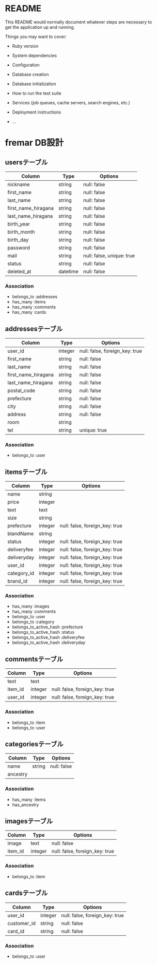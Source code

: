 # README

This README would normally document whatever steps are necessary to get the
application up and running.

Things you may want to cover:

* Ruby version

* System dependencies

* Configuration

* Database creation

* Database initialization

* How to run the test suite

* Services (job queues, cache servers, search engines, etc.)

* Deployment instructions

* ...


# fremar DB設計
## usersテーブル  
|Column|Type|Options|
|------|----|-------|
|nickname|string|null: false|
|first_name|string|null: false|
|last_name|string|null: false|
|first_name_hiragana|string|null: false|
|last_name_hiragana|string|null: false|
|birth_year|string|null: false|
|birth_month|string|null: false|
|birth_day|string|null: false|
|password|string|null: false|
|mail|string|null: false, unique: true|
|status|string|null: false|
|deleted_at|datetime|null: false|
### Association
- belongs_to :addresses
- has_many   :items
- has_many   :comments
- has_many   :cards

## addressesテーブル
|Column|Type|Options|
|------|----|-------|
|user_id|integer|null: false, foreign_key: true|
|first_name|string|null: false|
|last_name|string|null: false|
|first_name_hiragana|string|null: false|
|last_name_hiragana|string|null: false|
|postal_code|string|null: false|
|prefecture|string|null: false|
|city|string|null: false|
|address|string|null: false|
|room|string||
|tel|string|unique: true|
### Association
- belongs_to :user

## itemsテーブル
|Column|Type|Options|
|------|----|-------|
|name|string||
|price|integer||
|text|text||
|size|string||
|prefecture|integer|null: false, foreign_key: true|
|blandName|string||
|status|integer|null: false, foreign_key: true|
|deliveryfee|integer|null: false, foreign_key: true|
|deliveryday|integer|null: false, foreign_key: true|
|user_id|integer|null: false, foreign_key: true|
|category_id|integer|null: false, foreign_key: true|
|brand_id|integer|null: false, foreign_key: true|
### Association
- has_many :images
- has_many :comments
- belongs_to :user
- belongs_to :category
- belongs_to_active_hash :prefecture
- belongs_to_active_hash :status
- belongs_to_active_hash :deliveryfee
- belongs_to_active_hash :deliveryday

## commentsテーブル
|Column|Type|Options|
|------|----|-------|
|text|text||
|item_id|integer|null: false, foreign_key: true|
|user_id|integer|null: false, foreign_key: true|
### Association
- belongs_to :item
- belongs_to :user

## categoriesテーブル
|Column|Type|Options|
|------|----|-------|
|name|string|null: false|
|ancestry|||
### Association
- has_many :items
- has_ancestry

## imagesテーブル
|Column|Type|Options|
|------|----|-------|
|image|text|null: false|
|item_id|integer|null: false, foreign_key: true|
### Association
- belongs_to :item

## cardsテーブル
|Column|Type|Options|
|------|----|-------|
|user_id|integer|null: false, foreign_key: true|
|customer_id|string|null: false|
|card_id|string|null: false|
### Association
- belongs_to :user
